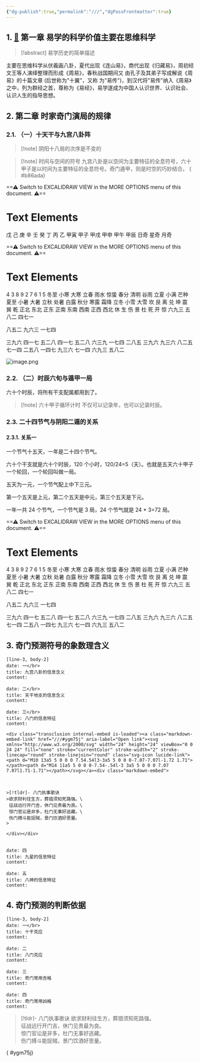 ```yaml
---
{"dg-publish":true,"permalink":"///","dgPassFrontmatter":true}
---
```



## 1. [📌](obsidian://jump-to-pdf?pdf=%E9%99%84%E4%BB%B6%2F%E7%A5%9E%E5%A5%87%E4%B9%8B%E9%97%A8.pdf&annotate=6fecb047-69c7-0714)  第一章 易学的科学价值主要在思维科学


>[!abstract]  易学历史的简单描述 

<div class="transclusion internal-embed is-loaded"><div class="markdown-embed">



  

主要在思维科学从伏羲画八卦，夏代出现《连山易》，商代出现《归藏易》，周初经文王等人演绎整理而形成《周易》，春秋战国期间又 由孔子及其弟子写成解说《周易》的十篇文章 (后世称为"十翼"，又称 为"易传")，到汉代将"易传"纳入《周易》之中，列为群经之首，尊称为《易经》，易学遂成为中国人认识世界、认识社会、认识人生的指导思想。

</div></div>


## 2. 第二章 时家奇门演局的规律

### 2.1. （一）十天干与九宫八卦阵 


>[!note] 阴阳十八局的次序是不变的

>[!note] 时间与空间的符号 
>九宫八卦是以空间为主要特征的全息符号，六十甲子是以时间为主要特征的全息符号。奇门遁甲，则是时空的巧妙结合。
{ #b86ada}



<div class="transclusion internal-embed is-loaded"><div class="markdown-embed">




==⚠  Switch to EXCALIDRAW VIEW in the MORE OPTIONS menu of this document. ⚠==


# Text Elements
戊 
己 
庚 
辛 
壬 
癸 
丁 
丙 
乙 
甲寅 
甲子 
甲戌 
甲申 
甲午 
甲辰 
日奇 
星奇 
月奇 


</div></div>



<div class="transclusion internal-embed is-loaded"><div class="markdown-embed">




==⚠  Switch to EXCALIDRAW VIEW in the MORE OPTIONS menu of this document. ⚠==


# Text Elements
4 
3 
8 
9 
2 
7 
6 
1 
5 
冬至
小寒
大寒 
立春
雨水
惊蛰 
春分
清明
谷雨 
立夏
小满
芒种 
夏至
小暑
大暑 
立秋
处暑
白露 
秋分
寒露
霜降 
立冬
小雪
大雪 
坎 
艮 
离 
兑 
坤 
震 
巽 
乾 
正北 
东北 
正东 
正南 
东南 
西南 
正西 
西北 
休 
生 
伤 
景 
杜 
死 
开 
惊 
六九三
五八二
四七一 

八五二
九六三
一七四 

三九六
四一七
五二八 
四一七
五二八
六三九 
一七四
二八五
三九六 
九三六
八二五
七一四 
二五八
一四七
九三六 
七一四
六九三
五八二 


</div></div>



![image.png](https://obs-1304132369.cos.ap-nanjing.myqcloud.com/OBtupian/20230830153830.png)



### 2.2. （二）时辰六旬与遁甲一局 

六十个时辰，将所有干支配属都用到了。

>[!note] 六十甲子循环计时
>不仅可以记录年，也可以记录时辰。

### 2.3. 二十四节气与阴阳二遁的关系

#### 2.3.1. 关系一 

一个节气十五天，一年是二十四个节气。

六十个干支就是六十个时辰，120 个小时，120/24=5（天）。也就是五天六十甲子一个轮回，一个轮回叫做一局。

五天为一元，一个节气配上中下三元。

第一个五天是上元，第二个五天是中元，第三个五天是下元。 

一年一共 24 个节气，一个节气是 3 局，24 个节气就是 24 * 3=72 局。


<div class="transclusion internal-embed is-loaded"><div class="markdown-embed">




==⚠  Switch to EXCALIDRAW VIEW in the MORE OPTIONS menu of this document. ⚠==


# Text Elements
4 
3 
8 
9 
2 
7 
6 
1 
5 
冬至
小寒
大寒 
立春
雨水
惊蛰 
春分
清明
谷雨 
立夏
小满
芒种 
夏至
小暑
大暑 
立秋
处暑
白露 
秋分
寒露
霜降 
立冬
小雪
大雪 
坎 
艮 
离 
兑 
坤 
震 
巽 
乾 
正北 
东北 
正东 
正南 
东南 
西南 
正西 
西北 
休 
生 
伤 
景 
杜 
死 
开 
惊 
六九三
五八二
四七一 

八五二
九六三
一七四 

三九六
四一七
五二八 
四一七
五二八
六三九 
一七四
二八五
三九六 
九三六
八二五
七一四 
二五八
一四七
九三六 
七一四
六九三
五八二 


</div></div>



## 3. 奇门预测符号的象数理含义 

```timeline-labeled
[line-3, body-2]
date: 一</br> 
title: 九宫八卦的信息含义
content:

date: 二</br> 
title: 天干地支的信息含义
content:

date: 三</br>
title: 八门的信息特征 
content: 

<div class="transclusion internal-embed is-loaded"><a class="markdown-embed-link" href="///#ygm75j" aria-label="Open link"><svg xmlns="http://www.w3.org/2000/svg" width="24" height="24" viewBox="0 0 24 24" fill="none" stroke="currentColor" stroke-width="2" stroke-linecap="round" stroke-linejoin="round" class="svg-icon lucide-link"><path d="M10 13a5 5 0 0 0 7.54.54l3-3a5 5 0 0 0-7.07-7.07l-1.72 1.71"></path><path d="M14 11a5 5 0 0 0-7.54-.54l-3 3a5 5 0 0 0 7.07 7.07l1.71-1.71"></path></svg></a><div class="markdown-embed">



>[!tldr]- 八门执事歌诀 
>欲求财利往生方，葬猎须知死路强。\
 征战远行开门吉，休门见贵最为良。\
 惊门官讼是非多，杜门无事好逃藏。\
 伤门搏斗能捉贼，景门饮酒好思量。
> 

</div></div>


date: 四 
title: 九星的信息特征 
content: 

date: 五 
title: 八神的信息特征 
content: 
```

## 4. 奇门预测的判断依据 

```timeline-labeled
[line-3, body-2]
date: 一</br> 
title: 十干克应
content:

date: 二
title: 八门克应 
content: 

date: 三 
title: 奇门常用吉格
content: 

date: 四 
title: 奇门常用凶格
content: 
```


>[!tldr]- 八门执事歌诀 
>欲求财利往生方，葬猎须知死路强。\
 征战远行开门吉，休门见贵最为良。\
 惊门官讼是非多，杜门无事好逃藏。\
 伤门搏斗能捉贼，景门饮酒好思量。
>
{ #ygm75j}




